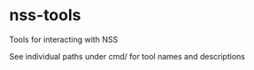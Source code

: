 # nss-tools
Tools for interacting with NSS

See individual paths under cmd/ for tool names and descriptions
